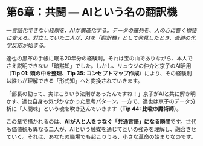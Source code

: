 # 第6章：共闘 — AIという名の翻訳機

*—言語化できない経験を、AIが構造化する。データの羅列を、人の心に響く物語に変える。対立していた二人が、AIを「翻訳機」として発見したとき、奇跡の化学反応が始まる。*

達也の黒革の手帳に眠る20年分の経験則。それは宝の山でありながら、本人でさえ説明できない「暗黙知」でした。しかし、リュウジの仲介と京子のAI活用（**Tip 01: 頭の中を整理**、**Tip 35: コンセプトマップ作成**）により、その経験則は誰もが理解できる「形式知」へと変換されていきます。

「部長の勘って、実はこういう法則があったんですね！」京子がAIと共に解き明かす、達也自身も気づかなかった思考パターン。一方で、達也は京子のデータ分析に「人間味」という魂を吹き込んでいきます（**Tip 44: 比喩の魔術師**）。

この章で描かれるのは、**AIが人と人をつなぐ「共通言語」になる瞬間**です。世代も価値観も異なる二人が、AIという触媒を通じて互いの強みを理解し、融合させていく。それは、あなたの職場でも起こりうる、小さな革命の始まりなのです。
